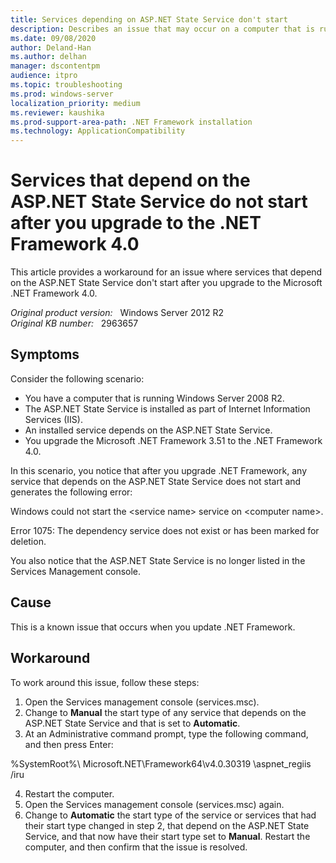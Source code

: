 ```yaml
---
title: Services depending on ASP.NET State Service don't start
description: Describes an issue that may occur on a computer that is running Windows Server 2008 R2. Provides a workaround.
ms.date: 09/08/2020
author: Deland-Han
ms.author: delhan
manager: dscontentpm
audience: itpro
ms.topic: troubleshooting
ms.prod: windows-server
localization_priority: medium
ms.reviewer: kaushika
ms.prod-support-area-path: .NET Framework installation
ms.technology: ApplicationCompatibility
---
```

# Services that depend on the ASP.NET State Service do not start after you upgrade to the .NET Framework 4.0

This article provides a workaround for an issue where services that depend on the ASP.NET State Service don't start after you upgrade to the Microsoft .NET Framework 4.0.

_Original product version:_ &nbsp; Windows Server 2012 R2  
_Original KB number:_ &nbsp; 2963657

## Symptoms

Consider the following scenario:
- You have a computer that is running Windows Server 2008 R2.
- The ASP.NET State Service is installed as part of Internet Information Services (IIS).
- An installed service depends on the ASP.NET State Service.
- You upgrade the Microsoft .NET Framework 3.51 to the .NET Framework 4.0.

In this scenario, you notice that after you upgrade .NET Framework, any service that depends on the ASP.NET State Service does not start and generates the following error:

Windows could not start the \<service name> service on \<computer name>.

Error 1075: The dependency service does not exist or has been marked for deletion.

You also notice that the ASP.NET State Service is no longer listed in the Services Management console.

## Cause

This is a known issue that occurs when you update .NET Framework.

## Workaround

To work around this issue, follow these steps:
1. Open the Services management console (services.msc).
2. Change to **Manual** the start type of any service that depends on the ASP.NET State Service and that is set to **Automatic**.
3. At an Administrative command prompt, type the following command, and then press Enter:

%SystemRoot%\ Microsoft.NET\Framework64\v4.0.30319 \aspnet_regiis /iru

4. Restart the computer.
5. Open the Services management console (services.msc) again.
6. Change to **Automatic**  the start type of the service or services that had their start type changed in step 2, that depend on the ASP.NET State Service, and that now have their start type set to **Manual**. Restart the computer, and then confirm that the issue is resolved.

